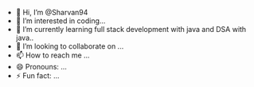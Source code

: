 - 👋 Hi, I’m @Sharvan94
- 👀 I’m interested in coding...
- 🌱 I’m currently learning full stack development with java and DSA with java..
- 💞️ I’m looking to collaborate on ...
- 📫 How to reach me ...
- 😄 Pronouns: ...
- ⚡ Fun fact: ...

<!---
Sharvan94/Sharvan94 is a ✨ special ✨ repository because its `README.md` (this file) appears on your GitHub profile.
You can click the Preview link to take a look at your changes.
--->
